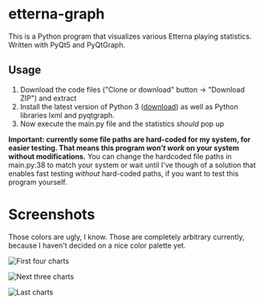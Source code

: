 # etterna-graph
This is a Python program that visualizes various Etterna playing statistics. Written with PyQt5 and PyQtGraph.

## Usage
1. Download the code files ("Clone or download" button -> "Download ZIP") and extract
2. Install the latest version of Python 3 ([download](https://www.python.org/downloads/release/python-373/)) as well as Python libraries lxml and pyqtgraph.
3. Now execute the main.py file and the statistics _should_ pop up

**Important: currently some file paths are hard-coded for my system, for easier testing. That means this program _won't work_ on your system without modifications.** You can change the hardcoded file paths in main.py:38 to match your system or wait until I've though of a solution that enables fast testing _without_ hard-coded paths, if you want to test this program yourself.

# Screenshots
Those colors are ugly, I know. Those are completely arbitrary currently, because I haven't decided on a nice color palette yet.

![First four charts](https://imgur.com/lyivvxU.jpg)

![Next three charts](https://imgur.com/Eaf8vwm.jpg)

![Last charts](https://imgur.com/dHMytqA.jpg)
